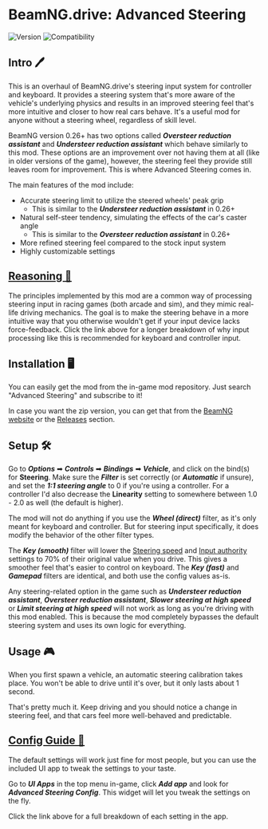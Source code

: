 # BeamNG.drive: Advanced Steering
![Version](https://img.shields.io/badge/Version-2.5.0-blue.svg) ![Compatibility](https://img.shields.io/badge/Game_compatibility-v28.0.0-green.svg)

## Intro 🖊️

This is an overhaul of BeamNG.drive's steering input system for controller and keyboard. It provides a steering system that's more aware of the vehicle's underlying physics and results in an improved steering feel that's more intuitive and closer to how real cars behave. It's a useful mod for anyone without a steering wheel, regardless of skill level.

BeamNG version 0.26+ has two options called ***Oversteer reduction assistant*** and ***Understeer reduction assistant*** which behave similarly to this mod. These options are an improvement over not having them at all (like in older versions of the game), however, the steering feel they provide still leaves room for improvement. This is where Advanced Steering comes in.

The main features of the mod include:

 - Accurate steering limit to utilize the steered wheels' peak grip
   - This is similar to the ***Understeer reduction assistant*** in 0.26+
 - Natural self-steer tendency, simulating the effects of the car's caster angle
   - This is similar to the ***Oversteer reduction assistant*** in 0.26+
 - More refined steering feel compared to the stock input system
 - Highly customizable settings

## [Reasoning 📖](Explanation.md)

The principles implemented by this mod are a common way of processing steering input in racing games (both arcade and sim), and they mimic real-life driving mechanics. The goal is to make the steering behave in a more intuitive way that you otherwise wouldn't get if your input device lacks force-feedback. Click the link above for a longer breakdown of why input processing like this is recommended for keyboard and controller input.

## Installation 🖥️

You can easily get the mod from the in-game mod repository. Just search "Advanced Steering" and subscribe to it!

In case you want the zip version, you can get that from the [BeamNG website](https://www.beamng.com/resources/arcade-steering.24284/) or the [Releases](https://github.com/adam10603/BeamNG-Advanced-Steering/releases) section.

## Setup 🛠

Go to ***Options*** ➡ ***Controls*** ➡ ***Bindings*** ➡ ***Vehicle***, and click on the bind(s) for **Steering**. Make sure the ***Filter*** is set correctly (or ***Automatic*** if unsure), and set the ***1:1 steering angle*** to 0 if you're using a controller. For a controller I'd also decrease the **Linearity** setting to somewhere between 1.0 - 2.0 as well (the default is higher).

The mod will not do anything if you use the ***Wheel (direct)*** filter, as it's only meant for keyboard and controller. But for steering input specifically, it does modify the behavior of the other filter types.

The ***Key (smooth)*** filter will lower the [Steering speed](ConfigGuide.md#steering-speed) and [Input authority](ConfigGuide.md#input-authority) settings to 70% of their original value when you drive. This gives a smoother feel that's easier to control on keyboard. The ***Key (fast)*** and ***Gamepad*** filters are identical, and both use the config values as-is.

Any steering-related option in the game such as ***Understeer reduction assistant***, ***Oversteer reduction assistant***, ***Slower steering at high speed*** or ***Limit steering at high speed*** will not work as long as you're driving with this mod enabled. This is because the mod completely bypasses the default steering system and uses its own logic for everything.

## Usage 🎮

When you first spawn a vehicle, an automatic steering calibration takes place. You won't be able to drive until it's over, but it only lasts about 1 second.

That's pretty much it. Keep driving and you should notice a change in steering feel, and that cars feel more well-behaved and predictable.

## [Config Guide 📝](ConfigGuide.md)

The default settings will work just fine for most people, but you can use the included UI app to tweak the settings to your taste.

Go to ***UI Apps*** in the top menu in-game, click ***Add app*** and look for ***Advanced Steering Config***. This widget will let you tweak the settings on the fly.

Click the link above for a full breakdown of each setting in the app.